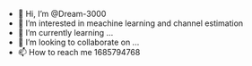 - 👋 Hi, I’m @Dream-3000
- 👀 I’m interested in meachine learning and channel estimation
- 🌱 I’m currently learning ...
- 💞️ I’m looking to collaborate on ...
- 📫 How to reach me 1685794768

<!---
Dream-3000/Dream-3000 is a ✨ special ✨ repository because its `README.md` (this file) appears on your GitHub profile.
You can click the Preview link to take a look at your changes.
--->
